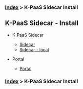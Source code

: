 ### [Index](https://github.com/K-PaaS/Guide/blob/master/README.md) > K-PaaS Sidecar Install

## K-PaaS Sidecar - Install
- K-PaaS Sidecar
  - [Sidecar](./sidecar/sidecar.md)
  - [Sidecar - local](./sidecar/sidecar_local.md)

- Portal
  - [Portal](./portal/sidecar_portal.md)

### [Index](https://github.com/K-PaaS/Guide/blob/master/README.md) > K-PaaS Sidecar Install